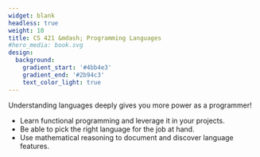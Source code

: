 ```yaml
---
widget: blank
headless: true
weight: 10
title: CS 421 &mdash; Programming Languages
#hero_media: book.svg
design:
  background:
    gradient_start: '#4bb4e3'
    gradient_end: '#2b94c3'
    text_color_light: true
---
```


Understanding languages deeply gives you more power as a programmer!
 - Learn functional programming and leverage it in your projects.
 - Be able to pick the right language for the job at hand.
 - Use mathematical reasoning to document and discover language features.

